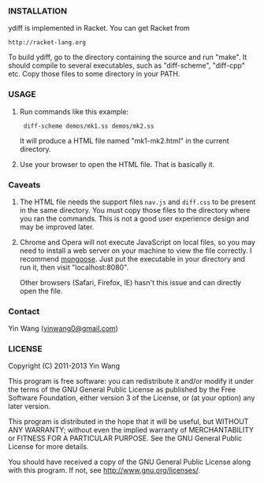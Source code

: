 ### INSTALLATION

ydiff is implemented in Racket. You can get Racket from

    http://racket-lang.org

To build ydiff, go to the directory containing the source and run
"make". It should compile to several executables, such as
"diff-scheme", "diff-cpp" etc. Copy those files to some directory in
your PATH.



### USAGE

1. Run commands like this example:

        diff-scheme demos/mk1.ss demos/mk2.ss

   It will produce a HTML file named "mk1-mk2.html" in the current
   directory.


2. Use your browser to open the HTML file. That is basically it.



### Caveats


1. The HTML file needs the support files `nav.js` and `diff.css` to be
   present in the same directory. You must copy those files to the
   directory where you ran the commands. This is not a good user
   experience design and may be improved later.


2. Chrome and Opera will not execute JavaScript on local files, so you
   may need to install a web server on your machine to view the file
   correctly. I recommend
   [mongoose](http://code.google.com/p/mongoose). Just put the
   executable in your directory and run it, then visit
   "localhost:8080".

   Other browsers (Safari, Firefox, IE) hasn't this issue and can
   directly open the file.



### Contact

Yin Wang (yinwang0@gmail.com)



### LICENSE

Copyright (C) 2011-2013 Yin Wang

This program is free software: you can redistribute it and/or modify
it under the terms of the GNU General Public License as published by
the Free Software Foundation, either version 3 of the License, or
(at your option) any later version.

This program is distributed in the hope that it will be useful,
but WITHOUT ANY WARRANTY; without even the implied warranty of
MERCHANTABILITY or FITNESS FOR A PARTICULAR PURPOSE.  See the
GNU General Public License for more details.

You should have received a copy of the GNU General Public License
along with this program.  If not, see <http://www.gnu.org/licenses/>.

